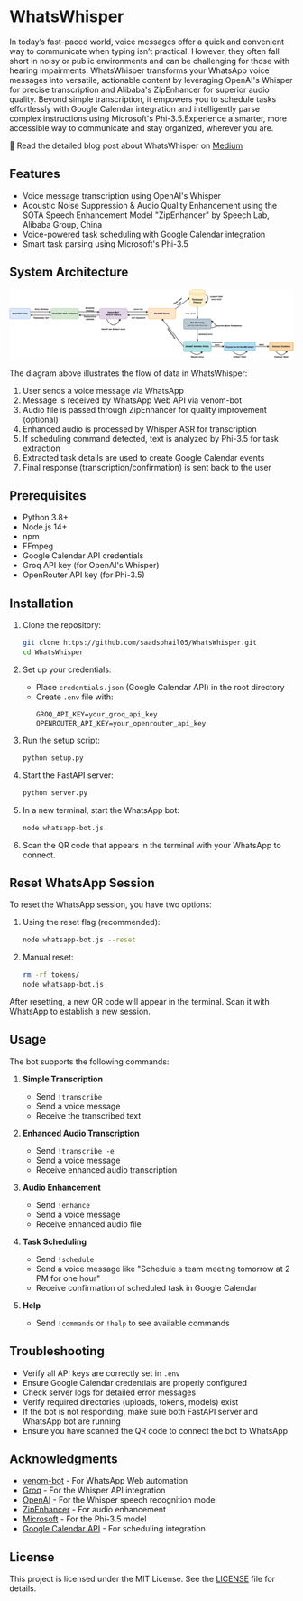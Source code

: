 # WhatsWhisper
In today’s fast-paced world, voice messages offer a quick and convenient way to communicate when typing isn’t practical. However, they often fall short in noisy or public environments and can be challenging for those with hearing impairments. WhatsWhisper transforms your WhatsApp voice messages into versatile, actionable content by leveraging OpenAI's Whisper for precise transcription and Alibaba's ZipEnhancer for superior audio quality. Beyond simple transcription, it empowers you to schedule tasks effortlessly with Google Calendar integration and intelligently parse complex instructions using Microsoft's Phi-3.5.Experience a smarter, more accessible way to communicate and stay organized, wherever you are.

📝 Read the detailed blog post about WhatsWhisper on [Medium](https://saadsohail5104.medium.com/from-messy-audio-to-smart-tasks-how-whatswhisper-revolutionizes-whatsapp-voice-notes-a7461bfcfa7c)

## Features

- Voice message transcription using OpenAI's Whisper
- Acoustic Noise Suppression & Audio Quality Enhancement using the SOTA Speech Enhancement Model "ZipEnhancer" by Speech Lab, Alibaba Group, China
- Voice-powered task scheduling with Google Calendar integration
- Smart task parsing using Microsoft's Phi-3.5

## System Architecture

<div align="center">
  <img src="Media/diagram.png" alt="WhatsWhisper System Architecture">
</div>

The diagram above illustrates the flow of data in WhatsWhisper:
1. User sends a voice message via WhatsApp
2. Message is received by WhatsApp Web API via venom-bot
3. Audio file is passed through ZipEnhancer for quality improvement (optional)
4. Enhanced audio is processed by Whisper ASR for transcription
5. If scheduling command detected, text is analyzed by Phi-3.5 for task extraction
6. Extracted task details are used to create Google Calendar events
7. Final response (transcription/confirmation) is sent back to the user

## Prerequisites

- Python 3.8+
- Node.js 14+
- npm
- FFmpeg
- Google Calendar API credentials
- Groq API key (for OpenAI's Whisper)
- OpenRouter API key (for Phi-3.5)

## Installation

1. Clone the repository:
   ```bash
   git clone https://github.com/saadsohail05/WhatsWhisper.git
   cd WhatsWhisper
   ```

2. Set up your credentials:
   - Place `credentials.json` (Google Calendar API) in the root directory
   - Create `.env` file with:
     ```
     GROQ_API_KEY=your_groq_api_key
     OPENROUTER_API_KEY=your_openrouter_api_key
     ```

3. Run the setup script:
   ```bash
   python setup.py
   ```

4. Start the FastAPI server:
   ```bash
   python server.py
   ```

5. In a new terminal, start the WhatsApp bot:
   ```bash
   node whatsapp-bot.js
   ```

5. Scan the QR code that appears in the terminal with your WhatsApp to connect.

## Reset WhatsApp Session

To reset the WhatsApp session, you have two options:

1. Using the reset flag (recommended):
   ```bash
   node whatsapp-bot.js --reset
   ```

2. Manual reset:
   ```bash
   rm -rf tokens/
   node whatsapp-bot.js
   ```

After resetting, a new QR code will appear in the terminal. Scan it with WhatsApp to establish a new session.

##  Usage

The bot supports the following commands:

1. **Simple Transcription**
   - Send `!transcribe`
   - Send a voice message
   - Receive the transcribed text

2. **Enhanced Audio Transcription**
   - Send `!transcribe -e`
   - Send a voice message
   - Receive enhanced audio transcription

3. **Audio Enhancement**
   - Send `!enhance`
   - Send a voice message
   - Receive enhanced audio file

4. **Task Scheduling**
   - Send `!schedule`
   - Send a voice message like "Schedule a team meeting tomorrow at 2 PM for one hour"
   - Receive confirmation of scheduled task in Google Calendar

5. **Help**
   - Send `!commands` or `!help` to see available commands

##  Troubleshooting

- Verify all API keys are correctly set in `.env`
- Ensure Google Calendar credentials are properly configured
- Check server logs for detailed error messages
- Verify required directories (uploads, tokens, models) exist
- If the bot is not responding, make sure both FastAPI server and WhatsApp bot are running
- Ensure you have scanned the QR code to connect the bot to WhatsApp

##  Acknowledgments

- [venom-bot](https://github.com/orkestral/venom) - For WhatsApp Web automation
- [Groq](https://groq.com/) - For the Whisper API integration
- [OpenAI](https://openai.com/research/whisper) - For the Whisper speech recognition model
- [ZipEnhancer](https://zipenhancer.github.io/ZipEnhancer/) - For audio enhancement
- [Microsoft](https://www.microsoft.com/) - For the Phi-3.5 model
- [Google Calendar API](https://developers.google.com/calendar) - For scheduling integration

##  License

This project is licensed under the MIT License. See the [LICENSE](LICENSE) file for details.
